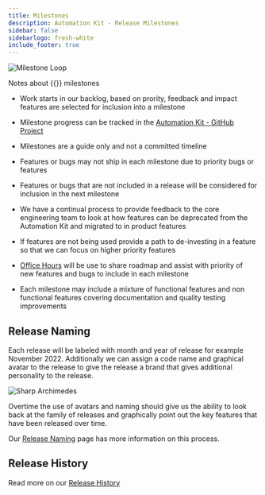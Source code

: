 ```yaml
---
title: Milestones
description: Automation Kit - Release Milestones
sidebar: false
sidebarlogo: fresh-white
include_footer: true
---
```

![Milestone Loop](/images/milestone-loop.png)

Notes about {{<product-name>}} milestones

- Work starts in our backlog, based on prority, feedback and impact features are selected for inclusion into a milestone

- Milestone progress can be tracked in the [Automation Kit - GitHub Project](https://github.com/orgs/microsoft/projects/486)

- Milestones are a guide only and not a committed timeline

- Features or bugs may not ship in each milestone due to priority bugs or features

- Features or bugs that are not included in a release will be considered for inclusion in the next milestone

- We have a continual process to provide feedback to the core engineering team to look at how features can be deprecated from the Automation Kit and migrated to in product features

- If features are not being used provide a path to de-investing in a feature so that we can focus on higher priority features

- [Office Hours](/en-gb/office-hours) will be use to share roadmap and assist with priority of new features and bugs to include in each milestone

- Each milestone may include a mixture of functional features and non functional features covering documentation and quality testing improvements

## Release Naming

Each release will be labeled with month and year of release for example November 2022. Additionally we can assign a code name and graphical avatar to the release to give the release a brand that gives additional personality to the release.

![Sharp Archimedes](/images/sharp-archimedes.png)

Overtime the use of avatars and naming should give us the ability to look back at the family of releases and graphically point out the key features that have been released over time.

Our [Release Naming](/en-gb/releases/naming) page has more information on this process.

## Release History

Read more on our [Release History](/en-gb/releases/)

